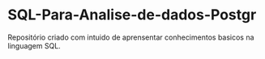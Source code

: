 # SQL-Para-Analise-de-dados-Postgr
Repositório criado com intuido de aprensentar conhecimentos basicos na linguagem SQL. 
